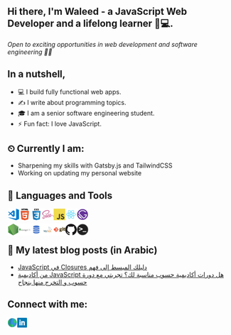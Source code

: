 ## Hi there, I'm Waleed - a JavaScript Web Developer and a lifelong learner 🎯💻.

<em> Open to exciting opportunities in web development and software engineering 🙂🏢 </em>

## In a nutshell,

- 💻 I build fully functional web apps.
- ✍ I write about programming topics.
- 🎓 I am a senior software engineering student.
- ⚡ Fun fact: I love JavaScript.

## ⏲ Currently I am:
- Sharpening my skills with Gatsby.js and TailwindCSS
- Working on updating my personal website

## 🔨 Languages and Tools
<img align="left" alt="Visual Studio Code" width="26px" src="https://raw.githubusercontent.com/github/explore/80688e429a7d4ef2fca1e82350fe8e3517d3494d/topics/visual-studio-code/visual-studio-code.png" />
<img align="left" alt="HTML5" width="26px" src="https://raw.githubusercontent.com/github/explore/80688e429a7d4ef2fca1e82350fe8e3517d3494d/topics/html/html.png" />
<img align="left" alt="CSS3" width="26px" src="https://raw.githubusercontent.com/github/explore/80688e429a7d4ef2fca1e82350fe8e3517d3494d/topics/css/css.png" />
<img align="left" alt="Sass" width="26px" src="https://raw.githubusercontent.com/github/explore/80688e429a7d4ef2fca1e82350fe8e3517d3494d/topics/sass/sass.png" />
<img align="left" alt="JavaScript" width="26px" src="https://raw.githubusercontent.com/github/explore/80688e429a7d4ef2fca1e82350fe8e3517d3494d/topics/javascript/javascript.png" />
<img align="left" alt="React" width="26px" src="https://raw.githubusercontent.com/github/explore/80688e429a7d4ef2fca1e82350fe8e3517d3494d/topics/react/react.png" />
<img align="left" alt="Gatsby" width="26px" src="https://raw.githubusercontent.com/github/explore/e94815998e4e0713912fed477a1f346ec04c3da2/topics/gatsby/gatsby.png" />

<br />
<br />

<img align="left" alt="Node.js" width="26px" src="https://raw.githubusercontent.com/github/explore/80688e429a7d4ef2fca1e82350fe8e3517d3494d/topics/nodejs/nodejs.png" />
<img align="left" alt="MongoDB" width="26px" src="https://raw.githubusercontent.com/github/explore/80688e429a7d4ef2fca1e82350fe8e3517d3494d/topics/mongodb/mongodb.png" />
<img align="left" alt="SQL" width="26px" src="https://raw.githubusercontent.com/github/explore/80688e429a7d4ef2fca1e82350fe8e3517d3494d/topics/sql/sql.png" />
<img align="left" alt="MySQL" width="26px" src="https://raw.githubusercontent.com/github/explore/80688e429a7d4ef2fca1e82350fe8e3517d3494d/topics/mysql/mysql.png" />
<img align="left" alt="Git" width="26px" src="https://raw.githubusercontent.com/github/explore/80688e429a7d4ef2fca1e82350fe8e3517d3494d/topics/git/git.png" />
<img align="left" alt="GitHub" width="26px" src="https://raw.githubusercontent.com/github/explore/78df643247d429f6cc873026c0622819ad797942/topics/github/github.png" />
<img align="left" alt="Terminal" width="26px" src="https://raw.githubusercontent.com/github/explore/80688e429a7d4ef2fca1e82350fe8e3517d3494d/topics/terminal/terminal.png" />

<br />

## 📘 My latest blog posts (in Arabic)

- [<div dir="rtl">دليلك المبسط إلى فهم Closures في JavaScript</div>](https://3alam.pro/waleed-alfaifi/articles/javascript-closures)
- [<div dir="rtl">هل دورات أكاديمية حسوب مناسبة لك؟ تجربتي مع دورة JavaScript من أكاديمية حسوب و التخرج منها بنجاح</div>](https://io.hsoub.com/webdev/109414-%D9%87%D9%84-%D8%AF%D9%88%D8%B1%D8%A7%D8%AA-%D8%A3%D9%83%D8%A7%D8%AF%D9%8A%D9%85%D9%8A%D8%A9-%D8%AD%D8%B3%D9%88%D8%A8-%D9%85%D9%86%D8%A7%D8%B3%D8%A8%D8%A9-%D9%84%D9%83-%D8%AA%D8%AC%D8%B1%D8%A8%D8%AA%D9%8A-%D9%85%D8%B9-%D8%AF%D9%88%D8%B1%D8%A9-javascript-%D9%85%D9%86-%D8%A3%D9%83%D8%A7%D8%AF%D9%8A%D9%85%D9%8A%D8%A9-%D8%AD%D8%B3%D9%88%D8%A8-%D9%88-%D8%A7%D9%84%D8%AA%D8%AE%D8%B1%D8%AC-%D9%85%D9%86%D9%87%D8%A7-%D8%A8%D9%86%D8%AC%D8%A7%D8%AD)

## Connect with me:

[<img width="22" align="left" src="https://github.com/waleed-alfaifi/waleed-alfaifi/raw/master/icons/globe.svg" alt="Personal Website" />][website]
[<img width="22" align="left" src="https://github.com/waleed-alfaifi/waleed-alfaifi/raw/master/icons/linkedin.svg" alt="LinkedIn" />][linkedin]

<br />

<!-- Definitions -->

[website]: https://waleedalfaifi.com
[linkedin]: https://linkedin.com/in/waleed-alfaifi
